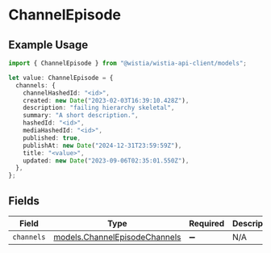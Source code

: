 # ChannelEpisode

## Example Usage

```typescript
import { ChannelEpisode } from "@wistia/wistia-api-client/models";

let value: ChannelEpisode = {
  channels: {
    channelHashedId: "<id>",
    created: new Date("2023-02-03T16:39:10.428Z"),
    description: "failing hierarchy skeletal",
    summary: "A short description.",
    hashedId: "<id>",
    mediaHashedId: "<id>",
    published: true,
    publishAt: new Date("2024-12-31T23:59:59Z"),
    title: "<value>",
    updated: new Date("2023-09-06T02:35:01.550Z"),
  },
};
```

## Fields

| Field                                                                | Type                                                                 | Required                                                             | Description                                                          |
| -------------------------------------------------------------------- | -------------------------------------------------------------------- | -------------------------------------------------------------------- | -------------------------------------------------------------------- |
| `channels`                                                           | [models.ChannelEpisodeChannels](../models/channelepisodechannels.md) | :heavy_minus_sign:                                                   | N/A                                                                  |